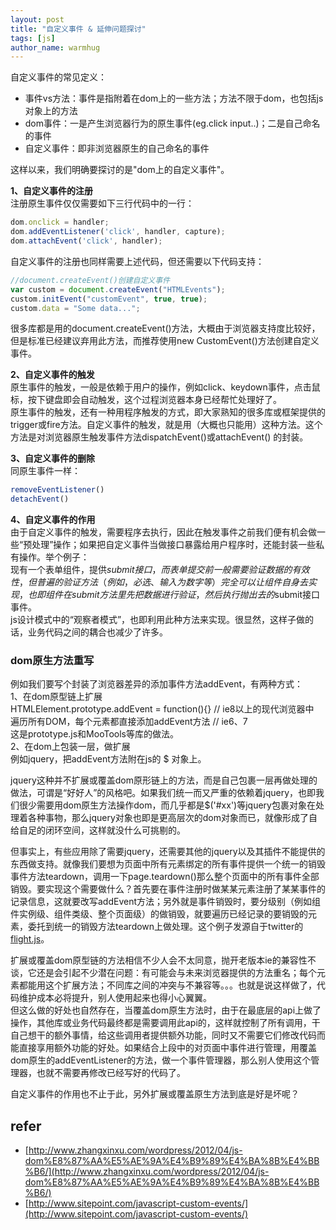 ```yaml
---
layout: post
title: "自定义事件 & 延伸问题探讨"
tags: [js]
author_name: warmhug
---
```


自定义事件的常见定义：

- 事件vs方法：事件是指附着在dom上的一些方法；方法不限于dom，也包括js对象上的方法
- dom事件：一是产生浏览器行为的原生事件(eg.click input..)；二是自己命名的事件
- 自定义事件：即非浏览器原生的自己命名的事件

这样以来，我们明确要探讨的是"dom上的自定义事件"。

**1、自定义事件的注册**  
注册原生事件仅仅需要如下三行代码中的一行： 

```js
dom.onclick = handler;  
dom.addEventListener('click', handler, capture);  
dom.attachEvent('click', handler);  
```

自定义事件的注册也同样需要上述代码，但还需要以下代码支持：  

```js
//document.createEvent()创建自定义事件
var custom = document.createEvent("HTMLEvents");
custom.initEvent("customEvent", true, true);
custom.data = "Some data...";
```

很多库都是用的document.createEvent()方法，大概由于浏览器支持度比较好，但是标准已经建议弃用此方法，而推荐使用new CustomEvent()方法创建自定义事件。

**2、自定义事件的触发**  
原生事件的触发，一般是依赖于用户的操作，例如click、keydown事件，点击鼠标，按下键盘即会自动触发，这个过程浏览器本身已经帮忙处理好了。  
原生事件的触发，还有一种用程序触发的方式，即大家熟知的很多库或框架提供的trigger或fire方法。自定义事件的触发，就是用（大概也只能用）这种方法。这个方法是对浏览器原生触发事件方法dispatchEvent()或attachEvent() 的封装。

**3、自定义事件的删除**  
同原生事件一样：  

```js
removeEventListener()  
detachEvent()
```

**4、自定义事件的作用**  
由于自定义事件的触发，需要程序去执行，因此在触发事件之前我们便有机会做一些“预处理”操作；如果把自定义事件当做接口暴露给用户程序时，还能封装一些私有操作。举个例子：  
现有一个表单组件，提供$submit接口，而表单提交前一般需要验证数据的有效性，但普遍的验证方法（例如，必选、输入为数字等）完全可以让组件自身去实现，也即组件在submit方法里先把数据进行验证，然后执行抛出去的$submit接口事件。  
js设计模式中的“观察者模式”，也即利用此种方法来实现。很显然，这样子做的话，业务代码之间的耦合也减少了许多。

### dom原生方法重写 ###
例如我们要写个封装了浏览器差异的添加事件方法addEvent，有两种方式：  
1、在dom原型链上扩展  
HTMLElement.prototype.addEvent = function(){} // ie8以上的现代浏览器中  
遍历所有DOM，每个元素都直接添加addEvent方法  // ie6、7  
这是prototype.js和MooTools等库的做法。  
2、在dom上包装一层，做扩展  
例如jquery，把addEvent方法附在js的 $ 对象上。

jquery这种并不扩展或覆盖dom原形链上的方法，而是自己包裹一层再做处理的做法，可谓是“好好人”的风格吧。如果我们统一而又严重的依赖着jquery，也即我们很少需要用dom原生方法操作dom，而几乎都是$('#xx')等jquery包裹对象在处理着各种事物，那么jquery对象也即是更高层次的dom对象而已，就像形成了自给自足的闭环空间，这样就没什么可挑剔的。 
 
但事实上，有些应用除了需要jquery，还需要其他的jquery以及其插件不能提供的东西做支持。就像我们要想为页面中所有元素绑定的所有事件提供一个统一的销毁事件方法teardown，调用一下page.teardown()那么整个页面中的所有事件全部销毁。要实现这个需要做什么？首先要在事件注册时做某某元素注册了某某事件的记录信息，这就要改写addEvent方法；另外就是事件销毁时，要分级别（例如组件实例级、组件类级、整个页面级）的做销毁，就要遍历已经记录的要销毁的元素，委托到统一的销毁方法teardown上做处理。这个例子发源自于twitter的[flight.js](https://github.com/twitter/flight)。

扩展或覆盖dom原型链的方法相信不少人会不太同意，抛开老版本ie的兼容性不谈，它还是会引起不少潜在问题：有可能会与未来浏览器提供的方法重名；每个元素都能用这个扩展方法；不同库之间的冲突与不兼容等。。。也就是说这样做了，代码维护成本必将提升，别人使用起来也得小心翼翼。  
但这么做的好处也自然存在，当覆盖dom原生方法时，由于在最底层的api上做了操作，其他库或业务代码最终都是需要调用此api的，这样就控制了所有调用，干自己想干的额外事情，给这些调用者提供额外功能，同时又不需要它们修改代码而能直接享用额外功能的好处。如果结合上段中的对页面中事件进行管理，用覆盖dom原生的addEventListener的方法，做一个事件管理器，那么别人使用这个管理器，也就不需要再修改已经写好的代码了。

自定义事件的作用也不止于此，另外扩展或覆盖原生方法到底是好是坏呢？

## refer 
- [http://www.zhangxinxu.com/wordpress/2012/04/js-dom%E8%87%AA%E5%AE%9A%E4%B9%89%E4%BA%8B%E4%BB%B6/](http://www.zhangxinxu.com/wordpress/2012/04/js-dom%E8%87%AA%E5%AE%9A%E4%B9%89%E4%BA%8B%E4%BB%B6/)
- [http://www.sitepoint.com/javascript-custom-events/](http://www.sitepoint.com/javascript-custom-events/)
